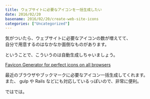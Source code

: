```yaml
---
title: ウェブサイトに必要なアイコンを一括生成したい
date: 2016/02/20
basename: 2016/02/20/create-web-site-icons
categories: ["Uncategorized"]
---
```


気がついたら、ウェブサイトに必要なアイコンの数が増えてて、  
自分で用意するのはなかなか面倒なものがあります。

ということで、こういうのは自動生成しちゃいましょう。

[Favicon Generator for perfect icons on all browsers](http://realfavicongenerator.net/)

最近のブラウザやブックマークに必要なアイコン一括生成してくれます。  
また、 gulp や Rails などにも対応しているっぽいので、非常に便利。

ではでは。
